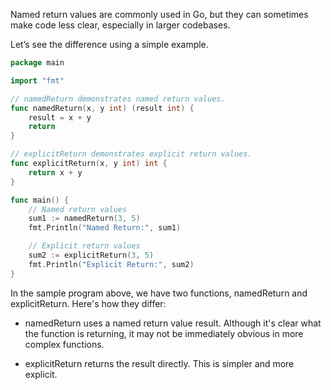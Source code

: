 Named return values are commonly used in Go, but they can sometimes make code less clear, especially in larger codebases.


Let’s see the difference using a simple example.


```go
package main

import "fmt"

// namedReturn demonstrates named return values.
func namedReturn(x, y int) (result int) {
    result = x + y
    return
}

// explicitReturn demonstrates explicit return values.
func explicitReturn(x, y int) int {
    return x + y
}

func main() {
    // Named return values
    sum1 := namedReturn(3, 5)
    fmt.Println("Named Return:", sum1)

    // Explicit return values
    sum2 := explicitReturn(3, 5)
    fmt.Println("Explicit Return:", sum2)
}
```

In the sample program above, we have two functions, namedReturn and explicitReturn. Here's how they differ:


- namedReturn uses a named return value result. Although it's clear what the function is returning, it may not be immediately obvious in more complex functions.
  
- explicitReturn returns the result directly. This is simpler and more explicit.